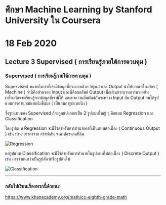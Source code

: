 # ศึกษา Machine Learning by Stanford University ใน Coursera
# 18 Feb 2020
## Lecture 3 Supervised ( การเรียนรู้ภายใต้การควบคุม )

### Supervised ( การเรียนรู้ภายใต้การควบคุม )
Supervised หมายถึงการที่เรามีข้อมูลที่ประกอบด้วย Input และ Output นำไปบอกเครื่องจักร ( Machine ) 
ว่านี่คือส่วนของ Input และนี่คือผลลัพธ์ Output เมื่อผ่านกระบวนการบางอย่าง เครื่องจักรจะเรียนรู้จากข้อมูลที่เรามีให้ และหาความสัมพันธ์กันระหว่าง Input กับ Output จนได้รูปแบบการคำนวณแบบนึงขึ้นมา ( เป็นสมการูปแบบนึง )

ซึ่งรูปแบบของ Supervised ก็จะถูกแบ่งออกเป็น 2 รูปแบบใหญ่ ๆ คือแบบ Regression และ Classification 

โดยรูปแบบ Regression จะมีไว้สำหรับการทำนายค่าที่เป็นแบบต่อเนื่อง ( Continuous Output ) เช่น ทำนายราคาจาก กราฟเส้น ราคาต่อขนาดที่ดิน

![Regression](https://firebasestorage.googleapis.com/v0/b/selfblog-fcc59.appspot.com/o/image%2Fmachine-learning-stanford%2Fregression-line.png?alt=media&token=21289695-095e-49eb-acf6-320f32b3a72c)

แต่รูปแบบ Classification จะมีไว้สำหรับการทำนายในรูปแบบไม่ต่อเนื่อง ( Discrete Output ) เช่น การจำแนกว่าเป็นรูปสัตว์หรือรูปต้นไม้

![Classification](https://firebasestorage.googleapis.com/v0/b/selfblog-fcc59.appspot.com/o/image%2Fmachine-learning-stanford%2Fanimal-or-tree.png?alt=media&token=ff13219e-1579-4247-84bc-d63d50e96dd9)


---
### กลับไปเรียนเรื่องพวกนี้ด้วยนะ
https://www.khanacademy.org/math/cc-eighth-grade-math